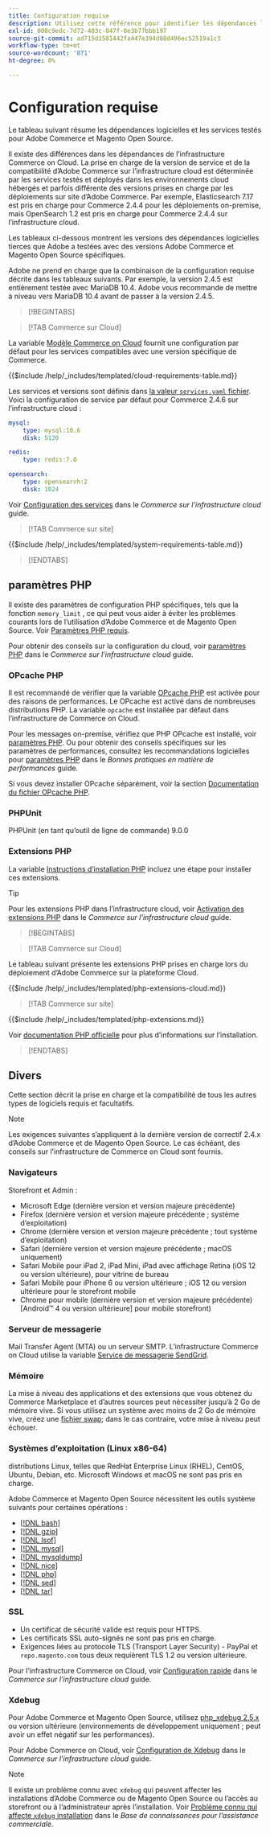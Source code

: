 ```yaml
---
title: Configuration requise
description: Utilisez cette référence pour identifier les dépendances logicielles requises qui ont été testées avec Adobe Commerce et les versions Magento Open Source.
exl-id: 008c9edc-7d72-403c-847f-0e3b77bbb197
source-git-commit: ad715d1581442fa447e394d88d496ec52519a1c3
workflow-type: tm+mt
source-wordcount: '871'
ht-degree: 0%

---
```


# Configuration requise

Le tableau suivant résume les dépendances logicielles et les services testés pour Adobe Commerce et Magento Open Source.

Il existe des différences dans les dépendances de l’infrastructure Commerce on Cloud. La prise en charge de la version de service et de la compatibilité d’Adobe Commerce sur l’infrastructure cloud est déterminée par les services testés et déployés dans les environnements cloud hébergés et parfois différente des versions prises en charge par les déploiements sur site d’Adobe Commerce. Par exemple, Elasticsearch 7.17 est pris en charge pour Commerce 2.4.4 pour les déploiements on-premise, mais OpenSearch 1.2 est pris en charge pour Commerce 2.4.4 sur l’infrastructure cloud.

Les tableaux ci-dessous montrent les versions des dépendances logicielles tierces que Adobe a testées avec des versions Adobe Commerce et Magento Open Source spécifiques.

Adobe ne prend en charge que la combinaison de la configuration requise décrite dans les tableaux suivants. Par exemple, la version 2.4.5 est entièrement testée avec MariaDB 10.4. Adobe vous recommande de mettre à niveau vers MariaDB 10.4 avant de passer à la version 2.4.5.

>[!BEGINTABS]

>[!TAB Commerce sur Cloud]

La variable [Modèle Commerce on Cloud](https://github.com/magento/magento-cloud) fournit une configuration par défaut pour les services compatibles avec une version spécifique de Commerce.

{{$include /help/_includes/templated/cloud-requirements-table.md}}

Les services et versions sont définis dans [la valeur `services.yaml` fichier](https://github.com/magento/magento-cloud/blob/master/.magento/services.yaml). Voici la configuration de service par défaut pour Commerce 2.4.6 sur l’infrastructure cloud :

```yaml
mysql:
    type: mysql:10.6
    disk: 5120

redis:
    type: redis:7.0

opensearch:
    type: opensearch:2
    disk: 1024
```

Voir [Configuration des services](https://experienceleague.adobe.com/docs/commerce-cloud-service/user-guide/configure/service/services-yaml.html) dans le _Commerce sur l’infrastructure cloud_ guide.

>[!TAB Commerce sur site]

{{$include /help/_includes/templated/system-requirements-table.md}}

>[!ENDTABS]

## paramètres PHP

Il existe des paramètres de configuration PHP spécifiques, tels que la fonction `memory_limit` , ce qui peut vous aider à éviter les problèmes courants lors de l’utilisation d’Adobe Commerce et de Magento Open Source. Voir [Paramètres PHP requis](prerequisites/php-settings.md).

Pour obtenir des conseils sur la configuration du cloud, voir [paramètres PHP](https://experienceleague.adobe.com/docs/commerce-cloud-service/user-guide/configure/app/php-settings.html) dans le _Commerce sur l’infrastructure cloud_ guide.

### OPcache PHP

Il est recommandé de vérifier que la variable [OPcache PHP](https://www.php.net/manual/en/intro.opcache.php) est activée pour des raisons de performances. Le OPcache est activé dans de nombreuses distributions PHP. La variable `opcache` est installée par défaut dans l’infrastructure de Commerce on Cloud.

Pour les messages on-premise, vérifiez que PHP OPcache est installé, voir [paramètres PHP](prerequisites/php-settings.md). Ou pour obtenir des conseils spécifiques sur les paramètres de performances, consultez les recommandations logicielles pour [paramètres PHP](https://experienceleague.adobe.com/docs/commerce-operations/performance-best-practices/software.html#php-settings) dans le _Bonnes pratiques en matière de performances_ guide.

Si vous devez installer OPcache séparément, voir la section [Documentation du fichier OPcache PHP](https://www.php.net/manual/en/opcache.setup.php).

### PHPUnit

PHPUnit (en tant qu’outil de ligne de commande) 9.0.0

### Extensions PHP

La variable [Instructions d’installation PHP](prerequisites/php-settings.md) incluez une étape pour installer ces extensions.

>[!TIP]
>
>Pour les extensions PHP dans l’infrastructure cloud, voir [Activation des extensions PHP](https://experienceleague.adobe.com/docs/commerce-cloud-service/user-guide/configure/app/php-settings.html#enable-extensions) dans le _Commerce sur l’infrastructure cloud_ guide.

>[!BEGINTABS]

>[!TAB Commerce sur Cloud]

Le tableau suivant présente les extensions PHP prises en charge lors du déploiement d’Adobe Commerce sur la plateforme Cloud.

{{$include /help/_includes/templated/php-extensions-cloud.md}}

>[!TAB Commerce sur site]

{{$include /help/_includes/templated/php-extensions.md}}

Voir [documentation PHP officielle](https://www.php.net/manual/en/extensions.php) pour plus d’informations sur l’installation.

>[!ENDTABS]

## Divers

Cette section décrit la prise en charge et la compatibilité de tous les autres types de logiciels requis et facultatifs.

>[!NOTE]
>
>Les exigences suivantes s’appliquent à la dernière version de correctif 2.4.x d’Adobe Commerce et de Magento Open Source. Le cas échéant, des conseils sur l’infrastructure de Commerce on Cloud sont fournis.

### Navigateurs

Storefront et Admin :

- Microsoft Edge (dernière version et version majeure précédente)
- Firefox (dernière version et version majeure précédente ; système d’exploitation)
- Chrome (dernière version et version majeure précédente ; tout système d’exploitation)
- Safari (dernière version et version majeure précédente ; macOS uniquement)
- Safari Mobile pour iPad 2, iPad Mini, iPad avec affichage Retina (iOS 12 ou version ultérieure), pour vitrine de bureau
- Safari Mobile pour iPhone 6 ou version ultérieure ; iOS 12 ou version ultérieure pour le storefront mobile
- Chrome pour mobile (dernière version et version majeure précédente) [Android™ 4 ou version ultérieure] pour mobile storefront)

### Serveur de messagerie

Mail Transfer Agent (MTA) ou un serveur SMTP. L’infrastructure Commerce on Cloud utilise la variable [Service de messagerie SendGrid](https://experienceleague.adobe.com/docs/commerce-cloud-service/user-guide/project/sendgrid.html).

### Mémoire

La mise à niveau des applications et des extensions que vous obtenez du Commerce Marketplace et d’autres sources peut nécessiter jusqu’à 2 Go de mémoire vive. Si vous utilisez un système avec moins de 2 Go de mémoire vive, créez une [fichier swap](https://support.magento.com/hc/en-us/articles/360032980432); dans le cas contraire, votre mise à niveau peut échouer.

### Systèmes d’exploitation (Linux x86-64)

distributions Linux, telles que RedHat Enterprise Linux (RHEL), CentOS, Ubuntu, Debian, etc. Microsoft Windows et macOS ne sont pas pris en charge.

Adobe Commerce et Magento Open Source nécessitent les outils système suivants pour certaines opérations :

- [[!DNL bash]](https://www.gnu.org/software/bash/)
- [[!DNL gzip]](https://www.gzip.org/)
- [[!DNL lsof]](https://linux.die.net/man/8/lsof)
- [[!DNL mysql]](https://www.mysql.com/)
- [[!DNL mysqldump]](https://dev.mysql.com/doc/refman/8.0/en/mysqldump.html)
- [[!DNL nice]](https://linux.die.net/man/1/nice)
- [[!DNL php]](https://www.php.net/)
- [[!DNL sed]](https://www.gnu.org/software/sed/manual/sed.html)
- [[!DNL tar]](https://linux.die.net/man/1/tar)

### SSL

- Un certificat de sécurité valide est requis pour HTTPS.
- Les certificats SSL auto-signés ne sont pas pris en charge.
- Exigences liées au protocole TLS (Transport Layer Security) - PayPal et `repo.magento.com` tous deux requièrent TLS 1.2 ou version ultérieure.

Pour l’infrastructure Commerce on Cloud, voir [Configuration rapide](https://experienceleague.adobe.com/docs/commerce-cloud-service/user-guide/cdn/setup-fastly/fastly-configuration.html) dans le _Commerce sur l’infrastructure cloud_ guide.

### Xdebug

Pour Adobe Commerce et Magento Open Source, utilisez [php_xdebug 2.5.x](https://xdebug.org/download) ou version ultérieure (environnements de développement uniquement ; peut avoir un effet négatif sur les performances).

Pour Adobe Commerce on Cloud, voir [Configuration de Xdebug](https://experienceleague.adobe.com/docs/commerce-cloud-service/user-guide/develop/test/debug.html) dans le _Commerce sur l’infrastructure cloud_ guide.

>[!NOTE]
>
>Il existe un problème connu avec `xdebug` qui peuvent affecter les installations d’Adobe Commerce ou de Magento Open Source ou l’accès au storefront ou à l’administrateur après l’installation. Voir [Problème connu qui affecte `xdebug` installation](https://experienceleague.adobe.com/docs/commerce-knowledge-base/kb/troubleshooting/miscellaneous/known-issues-that-affect-installation.html) dans le _Base de connaissances pour l’assistance commerciale_.
